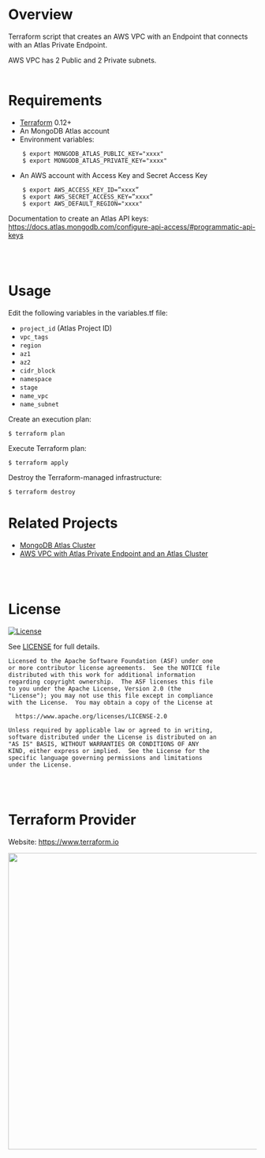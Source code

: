 # Overview

Terraform script that creates an AWS VPC with an Endpoint that connects with an Atlas Private Endpoint.

AWS VPC has 2 Public and 2 Private subnets.
<br/><br/>

# Requirements

- [Terraform](https://www.terraform.io/downloads.html) 0.12+
- An MongoDB Atlas account
- Environment variables:
```
    $ export MONGODB_ATLAS_PUBLIC_KEY="xxxx"
    $ export MONGODB_ATLAS_PRIVATE_KEY="xxxx"
```

- An AWS account with Access Key and Secret Access Key
```
    $ export AWS_ACCESS_KEY_ID=”xxxx”
    $ export AWS_SECRET_ACCESS_KEY=”xxxx”
    $ export AWS_DEFAULT_REGION="xxxx"
```

Documentation to create an Atlas API keys: https://docs.atlas.mongodb.com/configure-api-access/#programmatic-api-keys

<br/><br/>
# Usage

Edit the following variables in the variables.tf file:
- `project_id` (Atlas Project ID)
- `vpc_tags`
- `region`
- `az1`
- `az2`
- `cidr_block`
- `namespace`
- `stage`
- `name_vpc`
- `name_subnet`


Create an execution plan:
```
$ terraform plan
```

Execute Terraform plan:
```
$ terraform apply
```

Destroy the Terraform-managed infrastructure:
```
$ terraform destroy
```

# Related Projects

- [MongoDB Atlas Cluster](https://github.com/MartinCanovas/mongodb-atlas)
- [AWS VPC with Atlas Private Endpoint and an Atlas Cluster](https://github.com/MartinCanovas/aws-vpc-mongodb-atlas-private-endpoint)

<br/><br/>
# License 

[![License](https://img.shields.io/badge/License-Apache%202.0-blue.svg)](https://opensource.org/licenses/Apache-2.0) 

See [LICENSE](LICENSE) for full details.

    Licensed to the Apache Software Foundation (ASF) under one
    or more contributor license agreements.  See the NOTICE file
    distributed with this work for additional information
    regarding copyright ownership.  The ASF licenses this file
    to you under the Apache License, Version 2.0 (the
    "License"); you may not use this file except in compliance
    with the License.  You may obtain a copy of the License at

      https://www.apache.org/licenses/LICENSE-2.0

    Unless required by applicable law or agreed to in writing,
    software distributed under the License is distributed on an
    "AS IS" BASIS, WITHOUT WARRANTIES OR CONDITIONS OF ANY
    KIND, either express or implied.  See the License for the
    specific language governing permissions and limitations
    under the License.


<br/><br/>
# Terraform Provider

Website: https://www.terraform.io

<img src="https://cdn.rawgit.com/hashicorp/terraform-website/master/content/source/assets/images/logo-hashicorp.svg" width="600px">
